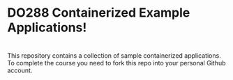 # DO288 Containerized Example Applications!
#
This repository contains a collection of sample containerized applications.  To complete the course you need to fork this repo into your personal Github account.
